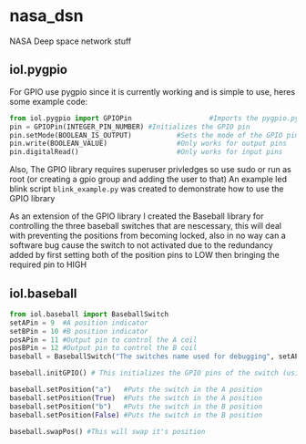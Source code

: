 # nasa_dsn
NASA Deep space network stuff
## iol.pygpio
For GPIO use pygpio since it is currently working and is simple to use, heres some example code:
``` python
from iol.pygpio import GPIOPin                   #Imports the pygpio.py file, make sure it is in the same directory as your script!
pin = GPIOPin(INTEGER_PIN_NUMBER) #Initializes the GPIO pin
pin.setMode(BOOLEAN_IS_OUTPUT)           #Sets the mode of the GPIO pin, False for input, True for output
pin.write(BOOLEAN_VALUE)                 #Only works for output pins
pin.digitalRead()                        #Only works for input pins
```
Also, The GPIO library requires superuser privledges so use sudo or run as root (or creating a gpio group and adding the user to that)
An example led blink script `blink_example.py` was created to demonstrate how to use the GPIO library

As an extension of the GPIO library I created the Baseball library for controlling the three baseball switches that are nescessary, this will deal with preventing the positions from becoming locked, also in no way can a software bug cause the switch to not activated due to the redundancy added by first setting both of the position pins to LOW then bringing the required pin to HIGH
## iol.baseball
``` python
from iol.baseball import BaseballSwitch
setAPin = 9  #A position indicator
setBPin = 10 #B position indicator
posAPin = 11 #Output pin to control the A coil
posBPin = 12 #Output pin to control the B coil
baseball = BaseballSwitch("The switches name used for debugging", setAPin, setBPin, posAPin, posBPin) #Initialize the switch

baseball.initGPIO() # This initializes the GPIO pins of the switch (using iol.pygpio)

baseball.setPosition("a")   #Puts the switch in the A position
baseball.setPosition(True)  #Puts the switch in the A position
baseball.setPosition("b")   #Puts the switch in the B position
baseball.setPosition(False) #Puts the switch in the B position

baseball.swapPos() #This will swap it's position
```
